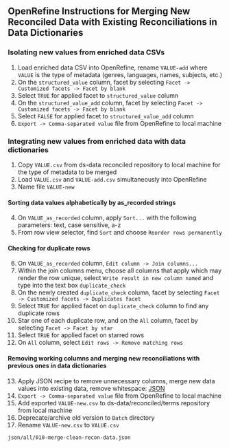 ## OpenRefine Instructions for Merging New Reconciled Data with Existing Reconciliations in Data Dictionaries

### Isolating new values from enriched data CSVs
1. Load enriched data CSV into OpenRefine, rename `VALUE-add` where `VALUE` is the type of metadata (genres, languages, names, subjects, etc.)
2. On the `structured_value` column, facet by selecting `Facet -> Customized facets -> Facet by blank`
3. Select `TRUE` for applied facet to `structured_value` column
4. On the `structured_value_add` column, facet by selecting `Facet -> Customized facets -> Facet by blank`
5. Select `FALSE` for applied facet to `structured_value_add` column
6. `Export -> Comma-separated value` file from OpenRefine to local machine

### Integrating new values from enriched data with data dictionaries

1. Copy `VALUE.csv` from ds-data reconciled repository to local machine for the type of metadata to be merged
2. Load `VALUE.csv` and `VALUE-add.csv` simultaneously into OpenRefine
3. Name file `VALUE-new`

#### Sorting data values alphabetically by as_recorded strings
4. On `VALUE_as_recorded` column, apply `Sort...` with the following parameters: text, case sensitive, a-z
5. From row view selector, find `Sort` and choose `Reorder rows permanently`

#### Checking for duplicate rows
6. On `VALUE_as_recorded` column, `Edit column -> Join columns...`
7. Within the join columns menu, choose all columns that apply which may render the row unique, select `Write result in new column named` and type into the text box `duplicate_check`
8. On the newly created `duplicate_check` column, facet by selecting `Facet -> Customized facets -> Duplicates facet`
9. Select `TRUE` for applied facet on `duplicate_check` column to find any duplicate rows
10. Star one of each duplicate row, and on the `All` column, facet by selecting `Facet -> Facet by star`
11. Select `TRUE` for applied facet on starred rows
12. On `All` column, select `Edit rows -> Remove matching rows`

#### Removing working columns and merging new reconciliations with previous ones in data dictionaries
13. Apply JSON recipe to remove unnecessary columns, merge new data values into existing data, remove whitespace: [JSON][merge-clean-recon-data]
14.  `Export -> Comma-separated value` file from OpenRefine to local machine
15.  Add exported `VALUE-new.csv` to ds-data/reconciled/terms repository from local machine
16.  Deprecate/archive old version to `Batch` directory
17.  Rename `VALUE-new.csv` to `VALUE.csv` 


[merge-clean-recon-data]: json/all/010-merge-clean-recon-data.json

```
json/all/010-merge-clean-recon-data.json
```
